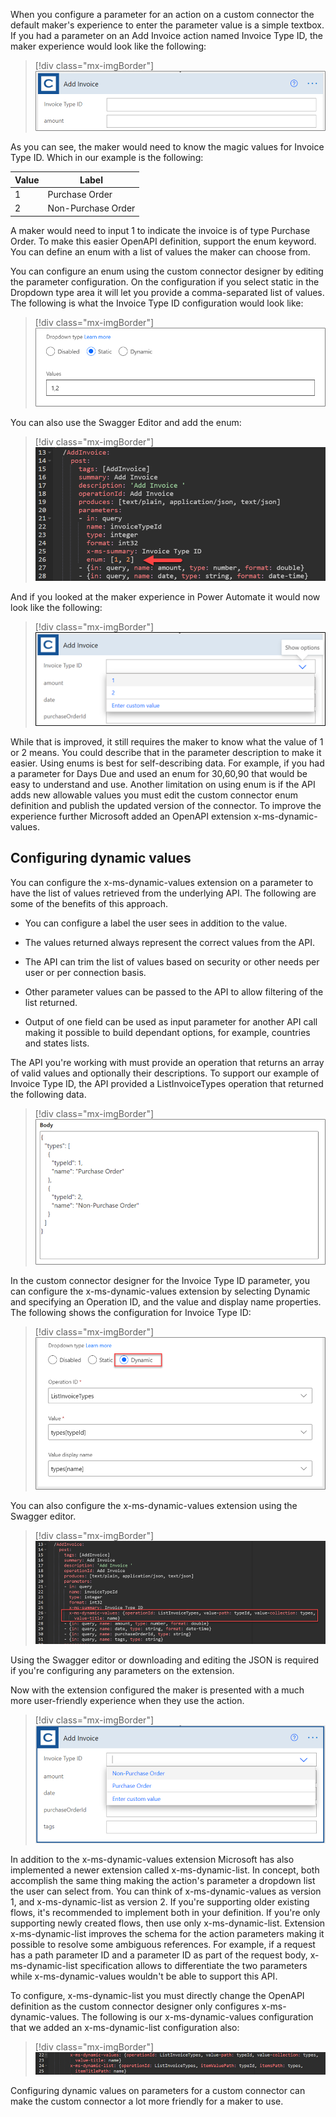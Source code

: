 When you configure a parameter for an action on a custom connector the default maker's experience to enter the parameter value is a simple textbox. If you had a parameter on an Add Invoice action named Invoice Type ID, the maker experience would look like the following:

> [!div class="mx-imgBorder"]
> [![Screenshot showing the add invoice action with type ID just a simple textbox.](../media/add-invoice.png)](../media/add-invoice.png#lightbox)

As you can see, the maker would need to know the magic values for Invoice Type ID. Which in our example is the following:

|     Value    |     Label                  |
|--------------|----------------------------|
|     1        |     Purchase Order         |
|     2        |     Non-Purchase Order     |

A maker would need to input 1 to indicate the invoice is of type Purchase Order. To make this easier OpenAPI definition, support the enum keyword. You can define an enum with a list of values the maker can choose from.

You can configure an enum using the custom connector designer by editing the parameter configuration. On the configuration if you select static in the Dropdown type area it will let you provide a comma-separated list of values. The following is what the Invoice Type ID configuration would look like:

> [!div class="mx-imgBorder"]
> [![Screenshot showing configuring a static list of values.](../media/invoice-type-id-configuration.png)](../media/invoice-type-id-configuration.png#lightbox)

You can also use the Swagger Editor and add the enum:

> [!div class="mx-imgBorder"]
> [![Screenshot showing the static list configured in YAML.](../media/swagger-editor-enum.png)](../media/swagger-editor-enum.png#lightbox)

And if you looked at the maker experience in Power Automate it would now look like the following:

> [!div class="mx-imgBorder"]
> [![Screenshot showing the static list being used.](../media/maker-experience.png)](../media/maker-experience.png#lightbox)

While that is improved, it still requires the maker to know what the value of 1 or 2 means. You could describe that in the parameter description to make it easier. Using enums is best for self-describing data. For example, if you had a parameter for Days Due and used an enum for 30,60,90 that would be easy to understand and use. Another limitation on using enum is if the API adds new allowable values you must edit the custom connector enum definition and publish the updated version of the connector. To improve the experience further Microsoft added an OpenAPI extension x-ms-dynamic-values.

## Configuring dynamic values

You can configure the x-ms-dynamic-values extension on a parameter to have the list of values retrieved from the underlying API. The following are some of the benefits of this approach.

-   You can configure a label the user sees in addition to the value.

-   The values returned always represent the correct values from the API.

-   The API can trim the list of values based on security or other needs per user or per connection basis.

-   Other parameter values can be passed to the API to allow filtering of the list returned.

-   Output of one field can be used as input parameter for another API call making it possible to build dependant options, for example, countries and states lists.

The API you're working with must provide an operation that returns an array of valid values and optionally their descriptions. To support our example of Invoice Type ID, the API provided a ListInvoiceTypes operation that returned the following data.

> [!div class="mx-imgBorder"]
> [![Screenshot showing the output from the API for the dynamic value operation.](../media/returned-data.png)](../media/returned-data.png#lightbox)

In the custom connector designer for the Invoice Type ID parameter, you can configure the x-ms-dynamic-values extension by selecting Dynamic and specifying an Operation ID, and the value and display name properties. The following shows the configuration for Invoice Type ID:

> [!div class="mx-imgBorder"]
> [![Screenshot showing configuring the dynamic value operation.](../media/invoice-type-id-dynamic.png)](../media/invoice-type-id-dynamic.png#lightbox)

You can also configure the x-ms-dynamic-values extension using the Swagger editor.

> [!div class="mx-imgBorder"]
> [![Screenshot showing the markup for the configured dynamic value operation.](../media/swagger-editor-dynamic.png)](../media/swagger-editor-dynamic.png#lightbox)

Using the Swagger editor or downloading and editing the JSON is required if you're configuring any parameters on the extension.

Now with the extension configured the maker is presented with a much more user-friendly experience when they use the action.

> [!div class="mx-imgBorder"]
> [![Screenshot showing the dropdown list values with the dynamic value operation configured.](../media/extension-configured.png)](../media/extension-configured.png#lightbox)

In addition to the x-ms-dynamic-values extension Microsoft has also implemented a newer extension called x-ms-dynamic-list. In concept, both accomplish the same thing making the action's parameter a dropdown list the user can select from. You can think of x-ms-dynamic-values as version 1, and x-ms-dynamic-list as version 2. If you're supporting older existing flows, it's recommended to implement both in your definition. If you're only supporting newly created flows, then use only x-ms-dynamic-list. Extension x-ms-dynamic-list improves the schema for the action parameters making it possible to resolve some ambiguous references. For example, if a request has a path parameter ID and a parameter ID as part of the request body, x-ms-dynamic-list specification allows to differentiate the two parameters while x-ms-dynamic-values wouldn't be able to support this API.

To configure, x-ms-dynamic-list you must directly change the OpenAPI definition as the custom connector designer only configures x-ms-dynamic-values. The following is our x-ms-dynamic-values configuration that we added an x-ms-dynamic-list configuration also:

> [!div class="mx-imgBorder"]
> [![Screenshot showing the differences between the configuration of the two extensions.](../media/dynamic-values-configuration.png)](../media/dynamic-values-configuration.png#lightbox)

Configuring dynamic values on parameters for a custom connector can make the custom connector a lot more friendly for a maker to use.